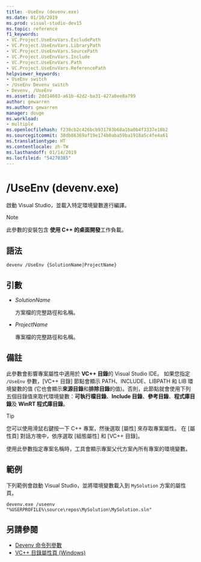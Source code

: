 ```yaml
---
title: -UseEnv (devenv.exe)
ms.date: 01/10/2019
ms.prod: visual-studio-dev15
ms.topic: reference
f1_keywords:
- VC.Project.UseEnvVars.ExcludePath
- VC.Project.UseEnvVars.LibraryPath
- VC.Project.UseEnvVars.SourcePath
- VC.Project.UseEnvVars.Include
- VC.Project.UseEnvVars.Path
- VC.Project.UseEnvVars.ReferencePath
helpviewer_keywords:
- UseEnv switch
- /UseEnv Devenv switch
- Devenv, /UseEnv
ms.assetid: 2dd14603-a61b-42d2-ba31-427a0ee8a799
author: gewarren
ms.author: gewarren
manager: douge
ms.workload:
- multiple
ms.openlocfilehash: f238cb2c426bcb931783b68a1ba0b4f3337e18b2
ms.sourcegitcommit: 38db86369af19e174b0aba59ba1918a5c4fe4a61
ms.translationtype: HT
ms.contentlocale: zh-TW
ms.lasthandoff: 01/14/2019
ms.locfileid: "54270385"
---
```

# <a name="useenv-devenvexe"></a>/UseEnv (devenv.exe)

啟動 Visual Studio，並載入特定環境變數進行編譯。

> [!NOTE]
> 此參數的安裝包含 **使用 C++ 的桌面開發**工作負載。

## <a name="syntax"></a>語法

```shell
devenv /UseEnv {SolutionName|ProjectName}
```

## <a name="arguments"></a>引數

- *SolutionName*

  方案檔的完整路徑和名稱。

- *ProjectName*

  專案檔的完整路徑和名稱。

## <a name="remarks"></a>備註

此參數會影響專案屬性中適用於 **VC++ 目錄**的 Visual Studio IDE。 如果您指定 `/UseEnv` 參數，[VC++ 目錄] 節點會顯示 PATH、INCLUDE、LIBPATH 和 LIB 環境變數的值 (它也會顯示**來源目錄**和**排除目錄**的值)。否則，此節點就會使用下列五個目錄值來取代環境變數：**可執行檔目錄**、**Include 目錄**、**參考目錄**、**程式庫目錄**及 **WinRT 程式庫目錄**。

> [!TIP]
> 您可以使用滑鼠右鍵按一下 C++ 專案，然後選取 [屬性] 來存取專案屬性。 在 [屬性頁] 對話方塊中，依序選取 [組態屬性] 和 [VC++ 目錄]。

使用此參數指定專案名稱時，工具會顯示專案父代方案內所有專案的環境變數。

## <a name="example"></a>範例

下列範例會啟動 Visual Studio，並將環境變數載入到 `MySolution` 方案的屬性頁。

```shell
devenv.exe /useenv "%USERPROFILE%\source\repos\MySolution\MySolution.sln"
```

## <a name="see-also"></a>另請參閱

- [Devenv 命令列參數](../../ide/reference/devenv-command-line-switches.md)
- [VC++ 目錄屬性頁 (Windows)](/cpp/ide/vcpp-directories-property-page)
